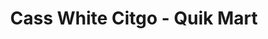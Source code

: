 ---
title: "Cass White Citgo - Quik Mart"
url: /cartersville/cass-white-citgo-quik-mart/
shop: Lebensmittel
---